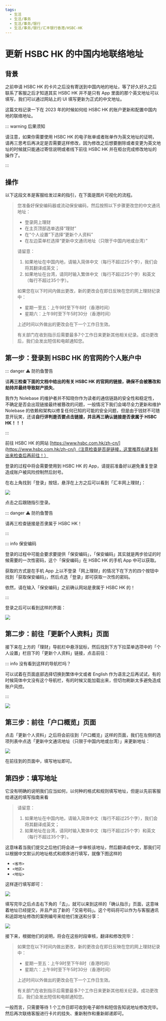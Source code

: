 ```yaml
---
tags:
  - 生活
  - 生活/事务
  - 生活/事务/银行
  - 生活/事务/银行/汇丰银行香港/HSBC-HK
---
```

# 更新 HSBC HK 的中国内地联络地址

## 背景

之前申请 HSBC HK 的卡片之后没有寄送到中国内地的地址，等了好久好久之后联系了客服之后才知道其实 HSBC HK 并不是只有 App 里面的那个英文地址可以填写，我们可以通过网站上的 UI 填写更新为正式的中文地址。

这篇文档记录一下在 2023 年的时候如何给 HSBC HK 的账户更新和配置中国内地的联络地址。

::: warning 后果须知

请注意，如果你需要使用 HSBC HK 的电子账单或者账单作为英文地址的证明，请再三思考后再决定是否需要这样修改，因为修改之后想要删除或者变更为英文地址的时候就只能通过寄信说明或者线下前往 HSBC HK 并在柜台完成修改地址的操作了。

:::

## 操作

以下这段文本是客服给发过来的指引，在下面是图片可视化的流程。

> 您准备好保安编码器或流动保安编码，然后按照以下步骤更改您的中文通讯地址：
>
> - 登录网上理财
> - 在主页顶部选单选择“理财”
> - 在“个人设置”下选择“更新个人资料”
> - 在左边菜单栏选择“更新中文通讯地址（只限于中国内地或台湾）”
>
> 请留意：
>
> 1. 如果地址在中国内地，请输入简体中文（每行不超过25个字），我们会将其翻译成英文；
> 2. 如果地址在台湾，请同时输入繁体中文（每行不超过25个字）和英文（每行不超过35个字）。
>
> 如果您在以下时间内做出更改，新的更改会在即日反映在您的网上理财纪录中：
>
> - 星期一至五：上午9时至下午8时（香港时间）
> - 星期六：上午9时至下午5时30分（香港时间）
>
> 上述时间以外做出的更改会在下一个工作日生效。
>
> 有关部门在收到指示后需要最多7个工作日来更新其他相关纪录。成功更改后，我们会发出短信和电邮通知您。

## 第一步：登录到 HSBC HK 的官网的个人账户中

::: danger ⚠️ 防钓鱼警告

请**再三检查下面的文档中给出的有关 HSBC HK 的官网的链接，确保不会被篡改和劫持并最终导致财产损失**。

我作为 Nolebase 的维护者并不知晓你作为读者的通信链路的安全性和稳定性，不确定是否会出现链接最终被篡改的问题，一般情况下我们会竭尽全力更新和维护 Nolebase 的依赖和架构以修复任何已知的可能的安全问题，但是由于钱财不可随意开玩笑，还请**自行评判是否要点击链接，并且再三确认链接是否隶属于 HSBC HK！！！**

:::

前往 HSBC HK 的网站 [https://www.hsbc.com.hk/zh-cn/](https://www.hsbc.com.hk/zh-cn/)（注意检查是否是链接，这里推荐右键复制出来检查后再前往！）

登录的过程中将会需要使用到 HSBC HK 的 App，请提前准备好以避免重复登录造成账户被风险控制然后封号。

在右上角找到「登录」按钮，悬浮在上方之后可以看到「汇丰网上理财」：

![](./assets/how-to-update-to-china-mainland-address-of-hsbc-hk-6.png)

点击之后跟随指引登录。

::: danger ⚠️ 防钓鱼警告

请再三检查链接是否隶属于 HSBC HK！

:::

::: info 保安编码

登录的过程中可能会要求要提供「保安编码」，「保安编码」其实就是两步验证的时候需要的一次性密码，这个「保安编码」在 HSBC HK 的手机 App 中可以获取。

获取的方式是在手机 App 上以不登录「网上理财」的情况下在下方的四个按钮中找到「获取保安编码」，然后点选「登录」即可获取一次性的密码。

依然，请在输入「保安编码」之前确认网站是隶属于 HSBC HK 的！

:::

登录之后可以看到这样的界面：

![](./assets/how-to-update-to-china-mainland-address-of-hsbc-hk-1.png)

## 第二步：前往「更新个人资料」页面

接下来在上方的「理财」导航栏中悬浮鼠标，然后找到下方下拉菜单选项中的「个人设置」栏目下的「更新个人资料」链接，点击前往：

::: info 没有看到这样的导航栏吗？

可以试着在页面底部选择切换到繁体中文或者 English 作为语言之后再试试，有的时候简体中文没有这个导航栏，有的时候又能加载出来，但切勿刷新太多避免造成账户风控。

:::

![](./assets/how-to-update-to-china-mainland-address-of-hsbc-hk-2.png)

## 第三步：前往「户口概览」页面

点击「更新个人资料」之后将会前往到「户口概览」这样的页面，我们在左侧的选项列表中点选「更新中文通讯地址（只限于中国内地或台湾）」来更新地址：

![](./assets/how-to-update-to-china-mainland-address-of-hsbc-hk-3.png)

在前往到的页面中，填写地址即可。

## 第四步：填写地址

它没有明确的说明我们应当如何，以何种的格式和规则填写地址，但是以先前客服给递送的填写指南来看

> 请留意：
>
> 1. 如果地址在中国内地，请输入简体中文（每行不超过25个字），我们会将其翻译成英文；
> 2. 如果地址在台湾，请同时输入繁体中文（每行不超过25个字）和英文（每行不超过35个字）。

这意味着当我们提交之后他们将会进一步审核该地址，然后翻译成中文，那我们可以根据中文默认的地址格式和顺序进行填写，就像下图这样的

- `<省市>`
- `<地区>`
- `<地址>`

这样逐行填写即可：

![](./assets/how-to-update-to-china-mainland-address-of-hsbc-hk-4.png)

填写完毕之后点击右下角的「去」，就可以来到这样的「确认指示」页面，这意味着地址已经提交，并且产出了新的「交易号码」。这个号码将可以作为与客服通讯和追踪地址修改的案例编号来给他们发送和分享：

![](./assets/how-to-update-to-china-mainland-address-of-hsbc-hk-5.png)

接下来，根据他们的说明，将会在这些时段审核，翻译和修改完毕：

> 如果您在以下时间内做出更改，新的更改会在即日反映在您的网上理财纪录中：
>
> - 星期一至五：上午9时至下午8时（香港时间）
> - 星期六：上午9时至下午5时30分（香港时间）
>
> 上述时间以外做出的更改会在下一个工作日生效。
>
> 有关部门在收到指示后需要最多7个工作日来更新其他相关纪录。成功更改后，我们会发出短信和电邮通知您。

一般而言，只需要等待 1 个工作日即可收到电子邮件和短信告知说地址修改完毕。然后再次联络客服进行卡片的挂失、重新制作和重新邮递即可。
